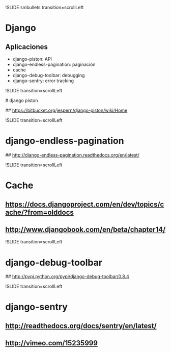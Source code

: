 !SLIDE smbullets  transition=scrollLeft

# Django
## Aplicaciones

* django-piston: API 
* django-endless-pagination: paginación 
* cache 
* django-debug-toolbar: debugging 
* django-sentry: error tracking

!SLIDE transition=scrollLeft

# django piston

## https://bitbucket.org/jespern/django-piston/wiki/Home

!SLIDE transition=scrollLeft

# django-endless-pagination

## http://django-endless-pagination.readthedocs.org/en/latest/

!SLIDE transition=scrollLeft

# Cache

## https://docs.djangoproject.com/en/dev/topics/cache/?from=olddocs
## http://www.djangobook.com/en/beta/chapter14/

!SLIDE transition=scrollLeft

# django-debug-toolbar

## http://pypi.python.org/pypi/django-debug-toolbar/0.8.4

!SLIDE transition=scrollLeft

# django-sentry

## http://readthedocs.org/docs/sentry/en/latest/
## http://vimeo.com/15235999
